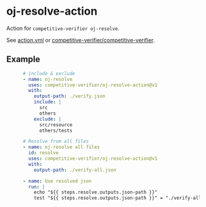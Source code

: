 # oj-resolve-action
Action for `competitive-verifier oj-resolve`.

See [action.yml](action.yml) or [competitive-verifier/competitive-verifier](https://github.com/competitive-verifier/competitive-verifier).

## Example

```yml
      # include & exclude
      - name: oj-resolve
        uses: competitive-verifier/oj-resolve-action@v1
        with:
          output-path: ./verify.json
          include: |
            src
            others
          exclude: |
            src/resource
            others/tests

      # Resolve from all files
      - name: oj-resolve all files
        id: resolve
        uses: competitive-verifier/oj-resolve-action@v1
        with:
          output-path: ./verify-all.json

      - name: Use resolved json
        run: |
          echo "${{ steps.resolve.outputs.json-path }}"
          test "${{ steps.resolve.outputs.json-path }}" = "./verify-all.json"
```